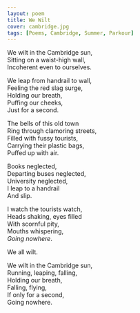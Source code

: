 ```yaml
---
layout: poem
title: We Wilt
cover: cambridge.jpg
tags: [Poems, Cambridge, Summer, Parkour]
---
```


We wilt in the Cambridge sun,  
Sitting on a waist-high wall,  
Incoherent even to ourselves.  

We leap from handrail to wall,  
Feeling the red slag surge,  
Holding our breath,  
Puffing our cheeks,  
Just for a second.  

The bells of this old town  
Ring through clamoring streets,  
Filled with fussy tourists,  
Carrying their plastic bags,  
Puffed up with air.  

Books neglected,  
Departing buses neglected,  
University neglected,  
I leap to a handrail  
And slip.  

I watch the tourists watch,  
Heads shaking, eyes filled  
With scornful pity,  
Mouths whispering,  
_Going nowhere_.  

We all wilt.  

We wilt in the Cambridge sun,  
Running, leaping, falling,  
Holding our breath,  
Falling, flying,  
If only for a second,  
Going nowhere.